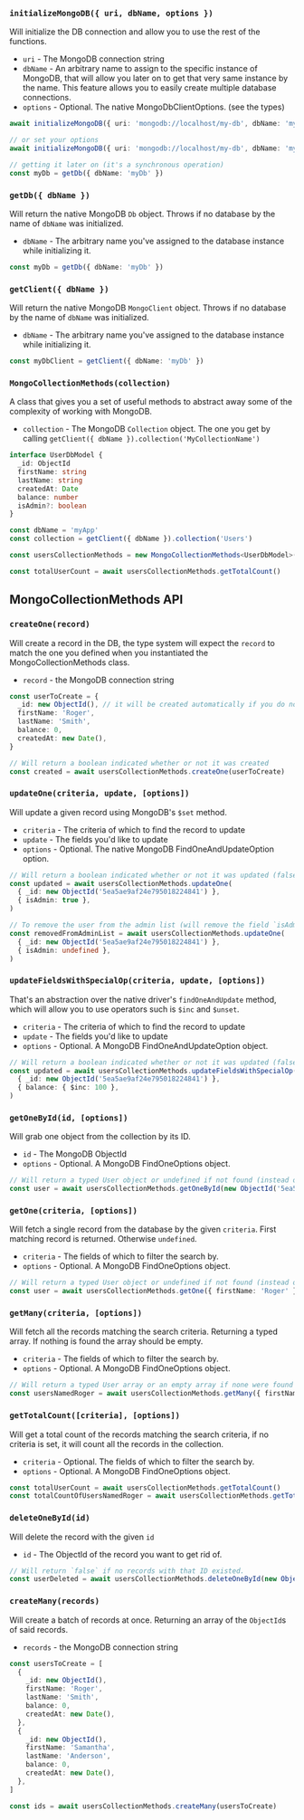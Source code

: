 ### `initializeMongoDB({ uri, dbName, options })`

Will initialize the DB connection and allow you to use the rest of the functions.

- `uri` - The MongoDB connection string
- `dbName` - An arbitrary name to assign to the specific instance of MongoDB, that will allow you later on to get that very same instance by the name. This feature allows you to easily create multiple database connections.
- `options` - Optional. The native MongoDbClientOptions. (see the types)

```typescript
await initializeMongoDB({ uri: 'mongodb://localhost/my-db', dbName: 'myDB' })

// or set your options
await initializeMongoDB({ uri: 'mongodb://localhost/my-db', dbName: 'myDB', options: { useUnifiedTopology: false } })

// getting it later on (it's a synchronous operation)
const myDb = getDb({ dbName: 'myDb' })
```

### `getDb({ dbName })`

Will return the native MongoDB `Db` object. Throws if no database by the name of `dbName` was initialized.

- `dbName` - The arbitrary name you've assigned to the database instance while initializing it.

```typescript
const myDb = getDb({ dbName: 'myDb' })
```

### `getClient({ dbName })`

Will return the native MongoDB `MongoClient` object. Throws if no database by the name of `dbName` was initialized.

- `dbName` - The arbitrary name you've assigned to the database instance while initializing it.

```typescript
const myDbClient = getClient({ dbName: 'myDb' })
```

### `MongoCollectionMethods(collection)`

A class that gives you a set of useful methods to abstract away some of the complexity of working with MongoDB.

- `collection` - The MongoDB `Collection` object. The one you get by calling `getClient({ dbName }).collection('MyCollectionName')`

```typescript
interface UserDbModel {
  _id: ObjectId
  firstName: string
  lastName: string
  createdAt: Date
  balance: number
  isAdmin?: boolean
}

const dbName = 'myApp'
const collection = getClient({ dbName }).collection('Users')

const usersCollectionMethods = new MongoCollectionMethods<UserDbModel>(collection)

const totalUserCount = await usersCollectionMethods.getTotalCount()
```

## MongoCollectionMethods API

### `createOne(record)`

Will create a record in the DB, the type system will expect the `record` to match the one you defined when you instantiated the MongoCollectionMethods class.

- `record` - the MongoDB connection string

```typescript
const userToCreate = {
  _id: new ObjectId(), // it will be created automatically if you do not include it
  firstName: 'Roger',
  lastName: 'Smith',
  balance: 0,
  createdAt: new Date(),
}

// Will return a boolean indicated whether or not it was created
const created = await usersCollectionMethods.createOne(userToCreate)
```

### `updateOne(criteria, update, [options])`

Will update a given record using MongoDB's `$set` method.

- `criteria` - The criteria of which to find the record to update
- `update` - The fields you'd like to update
- `options` - Optional. The native MongoDB FindOneAndUpdateOption option.

```typescript
// Will return a boolean indicated whether or not it was updated (false if, for example, that user does not exist)
const updated = await usersCollectionMethods.updateOne(
  { _id: new ObjectId('5ea5ae9af24e795018224841') },
  { isAdmin: true },
)

// To remove the user from the admin list (will remove the field `isAdmin` from the object)
const removedFromAdminList = await usersCollectionMethods.updateOne(
  { _id: new ObjectId('5ea5ae9af24e795018224841') },
  { isAdmin: undefined },
)
```

### `updateFieldsWithSpecialOp(criteria, update, [options])`

That's an abstraction over the native driver's `findOneAndUpdate` method, which will allow you to use operators such is `$inc` and `$unset`.

- `criteria` - The criteria of which to find the record to update
- `update` - The fields you'd like to update
- `options` - Optional. A MongoDB FindOneAndUpdateOption object.

```typescript
// Will return a boolean indicated whether or not it was updated (false if, for example, that user does not exist)
const updated = await usersCollectionMethods.updateFieldsWithSpecialOp(
  { _id: new ObjectId('5ea5ae9af24e795018224841') },
  { balance: { $inc: 100 },
)
```

### `getOneById(id, [options])`

Will grab one object from the collection by its ID.

- `id` - The MongoDB ObjectId
- `options` - Optional. A MongoDB FindOneOptions object.

```typescript
// Will return a typed User object or undefined if not found (instead of the native driver's Null object)
const user = await usersCollectionMethods.getOneById(new ObjectId('5ea5ae9af24e795018224841'))
```

### `getOne(criteria, [options])`

Will fetch a single record from the database by the given `criteria`. First matching record is returned. Otherwise `undefined`.

- `criteria` - The fields of which to filter the search by.
- `options` - Optional. A MongoDB FindOneOptions object.

```typescript
// Will return a typed User object or undefined if not found (instead of the native driver's Null object)
const user = await usersCollectionMethods.getOne({ firstName: 'Roger' })
```

### `getMany(criteria, [options])`

Will fetch all the records matching the search criteria. Returning a typed array. If nothing is found the array should be empty.

- `criteria` - The fields of which to filter the search by.
- `options` - Optional. A MongoDB FindOneOptions object.

```typescript
// Will return a typed User array or an empty array if none were found
const usersNamedRoger = await usersCollectionMethods.getMany({ firstName: 'Roger' })
```

### `getTotalCount([criteria], [options])`

Will get a total count of the records matching the search criteria, if no criteria is set, it will count all the records in the collection.

- `criteria` - Optional. The fields of which to filter the search by.
- `options` - Optional. A MongoDB FindOneOptions object.

```typescript
const totalUserCount = await usersCollectionMethods.getTotalCount()
const totalCountOfUsersNamedRoger = await usersCollectionMethods.getTotalCount({ firstName: 'Roger' })
```

### `deleteOneById(id)`

Will delete the record with the given `id`

- `id` - The ObjectId of the record you want to get rid of.

```typescript
// Will return `false` if no records with that ID existed.
const userDeleted = await usersCollectionMethods.deleteOneById(new ObjectId('5ea5ae9af24e795018224841'))
```

### `createMany(records)`

Will create a batch of records at once. Returning an array of the `ObjectId`s of said records.

- `records` - the MongoDB connection string

```typescript
const usersToCreate = [
  {
    _id: new ObjectId(),
    firstName: 'Roger',
    lastName: 'Smith',
    balance: 0,
    createdAt: new Date(),
  },
  {
    _id: new ObjectId(),
    firstName: 'Samantha',
    lastName: 'Anderson',
    balance: 0,
    createdAt: new Date(),
  },
]

const ids = await usersCollectionMethods.createMany(usersToCreate)
```
